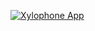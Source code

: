 [![Xylophone App](https://res.cloudinary.com/marcomontalbano/image/upload/v1600273984/video_to_markdown/images/google-drive--18-CXGQ8mOCwJf1ZETrgOcdbC_GSaliHo-c05b58ac6eb4c4700831b2b3070cd403.jpg)](https://drive.google.com/file/d/18-CXGQ8mOCwJf1ZETrgOcdbC_GSaliHo/preview "Xylophone App")
